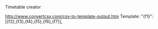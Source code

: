 Timetable creator

http://www.convertcsv.com/csv-to-template-output.htm
Template: "{f1}":[{f2},{f3},{f4},{f5},{f6},{f7}],

